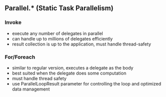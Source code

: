
## Parallel.* (Static Task Parallelism)

### Invoke
- execute any number of delegates in parallel
- can handle up to millions of delegates efficiently
- result collection is up to the application, must handle thread-safety

### For/Foreach
- similar to regular version, executes a delegate as the body
- best suited when the delegate does some computation
- must handle thread safety
- use ParallelLoopResult parameter for controlling the loop and optimized data management

